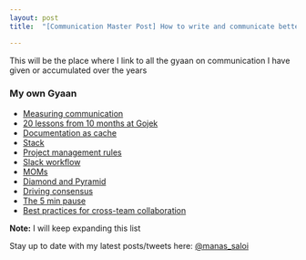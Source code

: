 ```yaml
---
layout: post
title:  "[Communication Master Post] How to write and communicate better"

---
```


This will be the place where I link to all the gyaan on communication I have given or accumulated over the years

### My own Gyaan

- [Measuring communication](https://manassaloi.com/2020/02/05/measuring-communication.html)
- [20 lessons from 10 months at Gojek](https://manassaloi.com/2019/08/11/20-lessons-gojek.html)
- [Documentation as cache](https://manassaloi.com/2020/04/19/documentation-cache.html)
- [Stack](https://manassaloi.com/2020/04/23/stack.html)
- [Project management rules](https://manassaloi.com/2020/04/26/rules-project-management.html)
- [Slack workflow](https://manassaloi.com/2020/05/03/slack-workflow.html)
- [MOMs](https://manassaloi.com/2020/03/22/mom-update.html)
- [Diamond and Pyramid](https://manassaloi.com/2020/06/01/diamond-pyramid.html)
- [Driving consensus](https://manassaloi.com/2020/05/31/driving-consensus.html)
- [The 5 min pause](https://manassaloi.com/2020/05/20/five-min-pause.html)
- [Best practices for cross-team collaboration](https://manassaloi.com/2020/05/24/collaboration-checklist.html)

**Note:** I will keep expanding this list

Stay up to date with my latest posts/tweets here: [@manas_saloi](http://twitter.com/manas_saloi)
